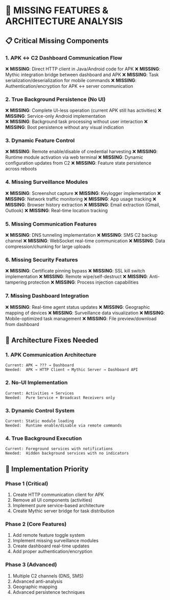 # 🚨 MISSING FEATURES & ARCHITECTURE ANALYSIS

## 📋 **Critical Missing Components**

### 1. **APK ↔ C2 Dashboard Communication Flow**
❌ **MISSING**: Direct HTTP client in Java/Android code for APK
❌ **MISSING**: Mythic integration bridge between dashboard and APK
❌ **MISSING**: Task serialization/deserialization for mobile commands
❌ **MISSING**: Authentication/encryption for APK ↔ server communication

### 2. **True Background Persistence (No UI)**
❌ **MISSING**: Complete UI-less operation (current APK still has activities)
❌ **MISSING**: Service-only Android implementation  
❌ **MISSING**: Background task processing without user interaction
❌ **MISSING**: Boot persistence without any visual indication

### 3. **Dynamic Feature Control**
❌ **MISSING**: Remote enable/disable of credential harvesting
❌ **MISSING**: Runtime module activation via web terminal
❌ **MISSING**: Dynamic configuration updates from C2
❌ **MISSING**: Feature state persistence across reboots

### 4. **Missing Surveillance Modules**
❌ **MISSING**: Screenshot capture
❌ **MISSING**: Keylogger implementation
❌ **MISSING**: Network traffic monitoring
❌ **MISSING**: App usage tracking
❌ **MISSING**: Browser history extraction
❌ **MISSING**: Email extraction (Gmail, Outlook)
❌ **MISSING**: Real-time location tracking

### 5. **Missing Communication Features**
❌ **MISSING**: DNS tunneling implementation
❌ **MISSING**: SMS C2 backup channel
❌ **MISSING**: WebSocket real-time communication
❌ **MISSING**: Data compression/chunking for large uploads

### 6. **Missing Security Features**  
❌ **MISSING**: Certificate pinning bypass
❌ **MISSING**: SSL kill switch implementation
❌ **MISSING**: Remote wipe/self-destruct
❌ **MISSING**: Anti-tampering protection
❌ **MISSING**: Process injection capabilities

### 7. **Missing Dashboard Integration**
❌ **MISSING**: Real-time agent status updates
❌ **MISSING**: Geographic mapping of devices
❌ **MISSING**: Surveillance data visualization
❌ **MISSING**: Mobile-optimized task management
❌ **MISSING**: File preview/download from dashboard

## 🔧 **Architecture Fixes Needed**

### 1. **APK Communication Architecture**
```
Current: APK → ??? → Dashboard
Needed:  APK → HTTP Client → Mythic Server → Dashboard API
```

### 2. **No-UI Implementation**
```
Current: Activities + Services
Needed:  Pure Service + Broadcast Receivers only
```

### 3. **Dynamic Control System**
```
Current: Static module loading
Needed:  Runtime enable/disable via remote commands
```

### 4. **True Background Execution**
```
Current: Foreground services with notifications
Needed:  Hidden background services with no indicators
```

## 🚀 **Implementation Priority**

### Phase 1 (Critical)
1. Create HTTP communication client for APK
2. Remove all UI components (activities)  
3. Implement pure service-based architecture
4. Create Mythic server bridge for task distribution

### Phase 2 (Core Features)
1. Add remote feature toggle system
2. Implement missing surveillance modules
3. Create dashboard real-time updates
4. Add proper authentication/encryption

### Phase 3 (Advanced)
1. Multiple C2 channels (DNS, SMS)
2. Advanced anti-analysis
3. Geographic mapping
4. Advanced persistence techniques
